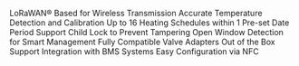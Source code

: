LoRaWAN® Based for Wireless Transmission
Accurate Temperature Detection and Calibration
Up to 16 Heating Schedules within 1 Pre-set Date Period
Support Child Lock to Prevent Tampering
Open Window Detection for Smart Management
Fully Compatible Valve Adapters Out of the Box
Support Integration with BMS Systems
Easy Configuration via NFC
